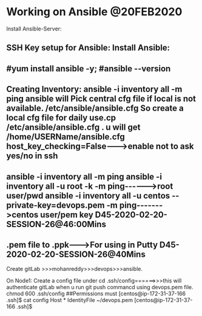 Working on Ansible @20FEB2020
=============================================
Install Ansible-Server:

SSH Key setup for Ansible:
Install Ansible:
-------
#yum install ansible -y;
#ansible --version
-------
Creating Inventory:
ansible -i inventory all -m ping
ansible will Pick central cfg file if local is not available.  /etc/ansible/ansible.cfg
So create a local cfg file for daily use.cp /etc/ansible/ansible.cfg . 
u will get /home/USERName/ansible.cfg
host_key_checking=False--->enable not to ask yes/no in ssh
-------
ansible -i inventory all -m ping
ansible -i inventory all -u root -k -m ping------>root user/pwd
ansible -i inventory all -u centos --private-key=devops.pem -m ping------->centos user/pem key  D45-2020-02-20-SESSION-26@46:00Mins
-------
.pem file to .ppk--->For using in Putty D45-2020-02-20-SESSION-26@40Mins
---------
Create gitLab >>>mohanreddy>>>devops>>>ansible.

On Node1:
Create a config file under cd .ssh/config======>>>this will authenticate gitLab when u run git push commancd using devops.pem file.
chmod 600 .ssh/config ##Permissions must
[centos@ip-172-31-37-166 .ssh]$ cat config
Host *
   IdentityFile ~/devops.pem
[centos@ip-172-31-37-166 .ssh]$
